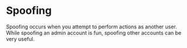 # Spoofing
Spoofing occurs when you attempt to perform actions as another user. While spoofing an admin account is fun, spoofing other accounts can be very useful.

